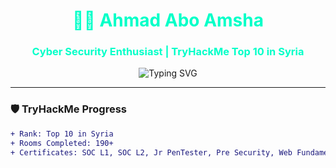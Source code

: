 <h1 align="center" style="color:#00ffc8;">👨‍💻 Ahmad Abo Amsha</h1>
<h3 align="center" style="color:#00ffc8;">Cyber Security Enthusiast | TryHackMe Top 10 in Syria</h3>

<p align="center">
  <img src="https://readme-typing-svg.demolab.com?font=Fira+Code&weight=600&size=24&pause=1000&color=00FFC8&center=true&vCenter=true&width=900&lines=TryHackMe+Top+10+in+Syria;180%2B+Rooms+Completed;SOC+L1%2C+SOC+L2%2C+Jr+PenTester;Defending+and+Attacking+the+Digital+World" alt="Typing SVG" />
</p>

---

### 🛡️ TryHackMe Progress
```diff
+ Rank: Top 10 in Syria
+ Rooms Completed: 190+
+ Certificates: SOC L1, SOC L2, Jr PenTester, Pre Security, Web Fundamentals
